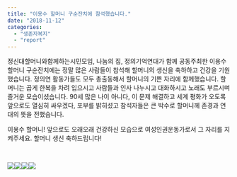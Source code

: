 ```yaml
---
title: "이용수 할머니 구순잔치에 참석했습니다."
date: "2018-11-12"
categories: 
  - "생존자복지"
  - "report"
---
```


정신대할머니와함께하는시민모임, 나눔의 집, 정의기억연대가 함께 공동주최한 이용수 할머니 구순잔치에는 정말 많은 사람들이 참석해 할머니의 생신을 축하하고 건강을 기원했습니다. 정의연 활동가들도 모두 총출동해서 할머니의 기쁜 자리에 함께했습니다. 할머니는 곱게 한복을 차려 입으시고 사람들과 인사 나누시고 대화하시고 노래도 부르시며 즐거운 모습이셨습니다. 90세 많은 나이 아니다, 이 문제 해결하고 세계 평화가 오도록 앞으로도 열심히 싸우겠다, 포부를 밝히셨고 참석자들은 큰 박수로 할머니께 존경과 연대의 뜻을 전했습니다.

이용수 할머니! 앞으로도 오래오래 건강하신 모습으로 여성인권운동가로서 그 자리를 지켜주세요. 할머니 생신 축하드립니다!

 

[![](http://womenandwar.net/kr/wp-content/uploads/2018/11/photo_2018-11-12_18-30-40-300x300.jpg)](http://womenandwar.net/kr/wp-content/uploads/2018/11/photo_2018-11-12_18-30-40.jpg)[![](http://womenandwar.net/kr/wp-content/uploads/2018/11/photo_2018-11-12_18-30-30-300x225.jpg)](http://womenandwar.net/kr/wp-content/uploads/2018/11/photo_2018-11-12_18-30-30.jpg)[![](http://womenandwar.net/kr/wp-content/uploads/2018/11/photo_2018-11-12_18-30-10-1024x768.jpg)](http://womenandwar.net/kr/wp-content/uploads/2018/11/photo_2018-11-12_18-30-10.jpg)[![](http://womenandwar.net/kr/wp-content/uploads/2018/11/photo_2018-11-12_18-30-20-300x225.jpg)](http://womenandwar.net/kr/wp-content/uploads/2018/11/photo_2018-11-12_18-30-20.jpg)
